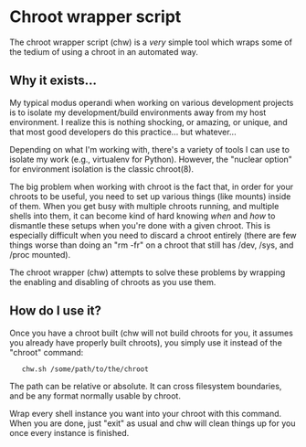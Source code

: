 Chroot wrapper script
=====================

The chroot wrapper script (chw) is a *very* simple tool which wraps some of the
tedium of using a chroot in an automated way.

Why it exists...
----------------

My typical modus operandi when working on various development projects is to
isolate my development/build environments away from my host environment. I
realize this is nothing shocking, or amazing, or unique, and that most good
developers do this practice... but whatever...

Depending on what I'm working with, there's a variety of tools I can use to
isolate my work (e.g., virtualenv for Python). However, the "nuclear option"
for environment isolation is the classic chroot(8).

The big problem when working with chroot is the fact that, in order for your
chroots to be useful, you need to set up various things (like mounts) inside
of them. When you get busy with multiple chroots running, and multiple shells
into them, it can become kind of hard knowing *when* and *how* to dismantle
these setups when you're done with a given chroot. This is especially difficult
when you need to discard a chroot entirely (there are few things worse than
doing an "rm -fr" on a chroot that still has /dev, /sys, and /proc mounted).

The chroot wrapper (chw) attempts to solve these problems by wrapping the
enabling and disabling of chroots as you use them.

How do I use it?
----------------

Once you have a chroot built (chw will not build chroots for you, it assumes
you already have properly built chroots), you simply use it instead of the
"chroot" command:

       chw.sh /some/path/to/the/chroot

The path can be relative or absolute. It can cross filesystem boundaries, and
be any format normally usable by chroot.

Wrap every shell instance you want into your chroot with this command. When you
are done, just "exit" as usual and chw will clean things up for you once every
instance is finished.
